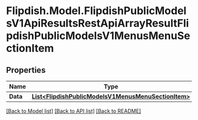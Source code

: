 # Flipdish.Model.FlipdishPublicModelsV1ApiResultsRestApiArrayResultFlipdishPublicModelsV1MenusMenuSectionItem
## Properties

Name | Type | Description | Notes
------------ | ------------- | ------------- | -------------
**Data** | [**List&lt;FlipdishPublicModelsV1MenusMenuSectionItem&gt;**](FlipdishPublicModelsV1MenusMenuSectionItem.md) |  | 

[[Back to Model list]](../README.md#documentation-for-models) [[Back to API list]](../README.md#documentation-for-api-endpoints) [[Back to README]](../README.md)

